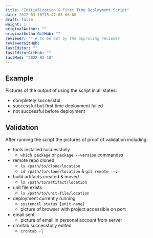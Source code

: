 ```yaml
---
title: "Initialization & First Time Deployment Script"
date: 2022-03-10T15:47:05-06:00
draft: false
weight: 1
originalAuthor: ""
originalAuthorGitHub: ""
reviewer: "" # to be set by the approving reviewer
reviewerGitHub:
lastEditor: ""
lastEditorGitHub: ""
lastMod: "2022-03-10"
---
```


## Example

Pictures of the output of using the script in all states:

- completely successful
- successful but first time deployment failed
- not successful before deployment

## Validation

After running the script the pictures of proof of validation including:

- tools installed successfully
  - `which package` or `package --version` commandss
- remote repo cloned
  - `ls /path/to/clone/location`
  - `cd /path/to/clone/location` & `git remote --v`
- build artifacts created & moved
  - `ls /path/to/artifact/location`
- unit file exists
  - `ls /path/to/unit-file/location`
- deployment currently running
  - `systemctl status [unit-name]`
  - picture of browser with project accessible on port
- email sent
  - picture of email in personal account from server
- crontab successfully edited
  - `crontab -l`